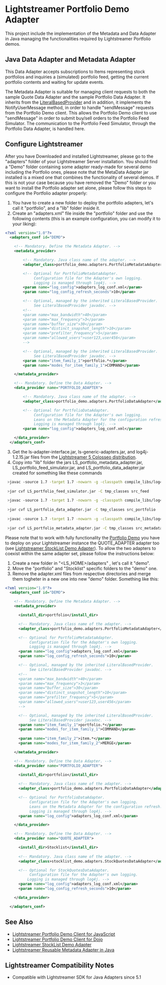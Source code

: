 
Lightstreamer Portfolio Demo Adapter
====================================


This project include the implementation of the Metadata and Data Adapter in Java managing the functionalities required by Lightstreamer Portfolio demos.

Java Data Adapter and Metadata Adapter
--------------------------------------

This Data Adapter accepts subscriptions to Items representing stock portfolios and inquiries a (simulated) portfolio feed, getting the current portfolio contents and waiting for update events.

The  Metadata Adapter is suitable for managing client requests to both the sample Quote Data Adapter and the sample Portfolio Data Adapter. It inherits from the [LiteralBasedProvider](https://github.com/Weswit/Lightstreamer-example-ReusableMetadata-adapter-java) and in addition, it implements the NotifyUserMessage method, in order to handle "sendMessage" requests from the Portfolio Demo client.
This allows the Portfolio Demo client to use "sendMessage" in order to submit buy/sell orders to the Portfolio Feed Simulator. The communication to the Portfolio Feed Simulator, through the Portfolio Data Adapter, is handled here.

Configure Lightstreamer
-----------------------

After you have Downloaded and installed Lightstreamer, please go to the "adapters" folder of your Lightstreamer Server installation. You should find a "Demo" folder containing some adapter ready-made for several demo including the Portfolio ones, please note that the MetaData Adapter jar installed is a mixed one that combines the functionality of several demos. If this is not your case because you have removed the "Demo" folder or you want to install the Portfolio adapter set alone, please follow this steps to configure the Portfolio adapter properly:

1. You have to create a new folder to deploy the portfolio adapters, let's call it "portfolio", and a "lib" folder inside it.
2. Create an "adapters.xml" file inside the "portfolio" folder and use the following contents (this is an example configuration, you can modify it to your liking):
```xml      
<?xml version="1.0"?>
  <adapters_conf id="DEMO">

    <!-- Mandatory. Define the Metadata Adapter. -->
    <metadata_provider>

        <!-- Mandatory. Java class name of the adapter. -->
        <adapter_class>portfolio_demo.adapters.PortfolioMetadataAdapter</adapter_class>

        <!-- Optional for PortfolioMetadataAdapter.
             Configuration file for the Adapter's own logging.
             Logging is managed through log4j. -->
        <param name="log_config">adapters_log_conf.xml</param>
        <param name="log_config_refresh_seconds">10</param>

        <!-- Optional, managed by the inherited LiteralBasedProvider.
             See LiteralBasedProvider javadoc. -->
        <!--
        <param name="max_bandwidth">40</param>
        <param name="max_frequency">3</param>
        <param name="buffer_size">30</param>
        <param name="distinct_snapshot_length">10</param>
        <param name="prefilter_frequency">5</param>
        <param name="allowed_users">user123,user456</param>
        -->

        <!-- Optional, managed by the inherited LiteralBasedProvider.
             See LiteralBasedProvider javadoc. -->
        <param name="item_family_1">portfolio.*</param>
        <param name="modes_for_item_family_1">COMMAND</param>

    </metadata_provider>

    <!-- Mandatory. Define the Data Adapter. -->
    <data_provider name="PORTFOLIO_ADAPTER">

        <!-- Mandatory. Java class name of the adapter. -->
        <adapter_class>portfolio_demo.adapters.PortfolioDataAdapter</adapter_class>

        <!-- Optional for PortfolioDataAdapter.
             Configuration file for the Adapter's own logging.
             Leans on the Metadata Adapter for the configuration refresh.
             Logging is managed through log4j. -->
        <param name="log_config">adapters_log_conf.xml</param>

    </data_provider>
  </adapters_conf>
```
3. Get the ls-adapter-interface.jar, ls-generic-adapters.jar, and log4j-1.2.15.jar files from the [Lightstreamer 5 Colosseo distribution](http://www.lightstreamer.com/download).
4. Copy into "lib" folder the jars LS_portfolio_metadata_adapter.jar, LS_portfolio_feed_simulator.jar, and LS_portfolio_data_adapter.jar created for something like these commands
```sh
 >javac -source 1.7 -target 1.7 -nowarn -g -classpath compile_libs/log4j-1.2.15.jar -sourcepath src/src_feed -d tmp_classes src/src_feed/portfolio_demo/feed_simulator/Portfolio.java
 
 >jar cvf LS_portfolio_feed_simulator.jar -C tmp_classes src_feed
 
 >javac -source 1.7 -target 1.7 -nowarn -g -classpath compile_libs/log4j-1.2.15.jar;compile_libs/ls-adapter-interface/ls-adapter-interface.jar;compile_libs/ls-generic-adapters/ls-generic-adapters.jar;LS_portfolio_feed_simulator.jar -sourcepath src/src_portfolio -d tmp_classes src/src_portfolio/portfolio_demo/adapters/PortfolioDataAdapter.java
 
 >jar cvf LS_portfolio_data_adapter.jar -C tmp_classes src_portfolio
 
 >javac -source 1.7 -target 1.7 -nowarn -g -classpath compile_libs/log4j-1.2.15.jar;compile_libs/ls-adapter-interface/ls-adapter-interface.jar;compile_libs/ls-generic-adapters/ls-generic-adapters.jar;LS_portfolio_feed_simulator.jar;LS_portfolio_data_adapter.jar -sourcepath src/src_metadata -d tmp_classes src/src_metadata/portfolio_demo/adapters/PortfolioMetadataAdapter.java
 
 >jar cvf LS_portfolio_metadata_adapter.jar -C tmp_classes src_metadata
```

Please note that to work with fully functionality the [Portfolio Demo](https://github.com/Weswit/Lightstreamer-example-Portfolio-client-javascript) you have to deploy on your Lightstreamer instance the QUOTE_ADAPTER adapter too (see [Lightstreamer StockList Demo Adapter](https://github.com/Weswit/Lightstreamer-example-StockList-adapter-java)).
To allow the two adapters to coexist within the same adapter set, please follow the instructions below:

1. Create a new folder in  "<LS_HOME>/adapters" , let's call it "demo".
2. Move the "portfolio" and "Stocklist" specific folders to the "demo" one.
3. Remove the adapter.xml files from respective directories and merge them togheter in a new one into new "demo" folder. Something like this:
```xml 
<?xml version="1.0"?>
  <adapters_conf id="DEMO">

    <!-- Mandatory. Define the Metadata Adapter. -->
    <metadata_provider>

      <install_dir>portfolio</install_dir>

      <!-- Mandatory. Java class name of the adapter. -->
      <adapter_class>portfolio_demo.adapters.PortfolioMetadataAdapter</adapter_class>

      <!-- Optional for PortfolioMetadataAdapter.
           Configuration file for the Adapter's own logging.
           Logging is managed through log4j. -->
      <param name="log_config">adapters_log_conf.xml</param>
      <param name="log_config_refresh_seconds">10</param>

      <!-- Optional, managed by the inherited LiteralBasedProvider.
           See LiteralBasedProvider javadoc. -->
      <!--
      <param name="max_bandwidth">40</param>
      <param name="max_frequency">3</param>
      <param name="buffer_size">30</param>
      <param name="distinct_snapshot_length">10</param>
      <param name="prefilter_frequency">5</param>
      <param name="allowed_users">user123,user456</param>
      -->

      <!-- Optional, managed by the inherited LiteralBasedProvider.
           See LiteralBasedProvider javadoc. -->
      <param name="item_family_1">portfolio.*</param>
      <param name="modes_for_item_family_1">COMMAND</param>
      
      <param name="item_family_2">item.*</param>
      <param name="modes_for_item_family_2">MERGE</param>

    </metadata_provider>

    <!-- Mandatory. Define the Data Adapter. -->
    <data_provider name="PORTFOLIO_ADAPTER">

      <install_dir>portfolio</install_dir>
    
      <!-- Mandatory. Java class name of the adapter. -->
      <adapter_class>portfolio_demo.adapters.PortfolioDataAdapter</adapter_class>

      <!-- Optional for PortfolioDataAdapter.
           Configuration file for the Adapter's own logging.
           Leans on the Metadata Adapter for the configuration refresh.
           Logging is managed through log4j. -->
      <param name="log_config">adapters_log_conf.xml</param>

    </data_provider>

    <!-- Mandatory. Define the Data Adapter. -->
    <data_provider name="QUOTE_ADAPTER">

      <install_dir>Stocklist</install_dir>
    
      <!-- Mandatory. Java class name of the adapter. -->
      <adapter_class>stocklist_demo.adapters.StockQuotesDataAdapter</adapter_class>

      <!-- Optional for StockQuotesDataAdapter.
           Configuration file for the Adapter's own logging.
          Logging is managed through log4j. -->
      <param name="log_config">adapters_log_conf.xml</param>
      <param name="log_config_refresh_seconds">10</param>

    </data_provider>

  </adapters_conf>
```


See Also
--------

* [Lightstreamer Portfolio Demo Client for JavaScript](https://github.com/Weswit/Lightstreamer-example-Portfolio-client-javascript)
* [Lightstreamer Portfolio Demo Client for Dojo](https://github.com/Weswit/Lightstreamer-example-Portfolio-client-dojo)
* [Lightstreamer StockList Demo Adapter](https://github.com/Weswit/Lightstreamer-example-StockList-adapter-java)
* [Lightstreamer Reusable Metadata Adapter in Java](https://github.com/Weswit/Lightstreamer-example-ReusableMetadata-adapter-java)

Lightstreamer Compatibility Notes
---------------------------------

- Compatible with Lightstreamer SDK for Java Adapters since 5.1